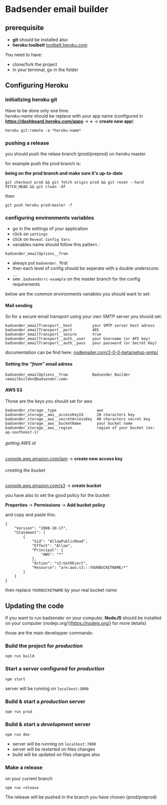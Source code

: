 # Badsender email builder

## prerequisite

- **git** should be installed also
- **heroku toolbelt** [toolbelt.heroku.com](https://toolbelt.heroku.com/)

You need to have:

- clone/fork the project
- in your terminal, go in the folder


## Configuring Heroku

### initializing heroku git

Have to be done only one time.  
*heroku-name* should be replace with your app name (configured in **https://dashboard.heroku.com/apps** -> **+** -> **create new app**)

```
heroku git:remote -a *heroku-name*
```

### pushing a release

you should push the relase branch (prod/preprod) on heroku master.

for example push the prod branch is:

**being on the prod branch and make sure it's up-to-date**

```
git checkout prod && git fetch origin prod && git reset --hard FETCH_HEAD && git clean -df
```

then

```
git push heroku prod:master -f
```

### configuring environments variables

- go in the settings of your application
- click on `settings`
- click on `Reveal Config Vars`
- variables name should follow this pattern :

```
badsender_emailOptions__from
```

- always put `badsender_` first
- then each level of config should be seperate with a double underscore: `__`
- see `.badsenderrc-example` on the master branch for the config requirements

below are the common environments variables you should want to set:


#### Mail sending

So for a secure email transport using your own SMTP server you should set:

```
badsender_emailTransport__host         your SMTP server host adress
badsender_emailTransport__port         465
badsender_emailTransport__secure       true
badsender_emailTransport__auth__user   your Username (or API key)
badsender_emailTransport__auth__pass   your password (or Secret Key)
```

documentation can be find here: [nodemailer.com/2-0-0-beta/setup-smtp/](https://nodemailer.com/2-0-0-beta/setup-smtp/)


#### Setting the *“from”* email adress


```
badsender_emailOptions__from           Badsender Builder <emailbuilder@badsender.com>			
```

#### AWS S3

Those are the keys you should set for aws

```
badsender_storage__type                  aws
badsender_storage__aws__accessKeyId      20 characters key
badsender_storage__aws__secretAccessKey  40 characters secret key
badsender_storage__aws__bucketName       your bucket name
badsender_storage__aws__region           region of your bucket (ex: ap-southeast-1)
```

###### getting AWS id

[console.aws.amazon.com/iam](https://console.aws.amazon.com/iam) -> **create new access key**

###### creating the bucket

[console.aws.amazon.com/s3](https://console.aws.amazon.com/s3) -> **create bucket**

you have also to set the good policy for the bucket:

**Properties** -> **Permissions** -> **Add bucket policy**

and copy and paste this:

```
{
	"Version": "2008-10-17",
	"Statement": [
		{
			"Sid": "AllowPublicRead",
			"Effect": "Allow",
			"Principal": {
				"AWS": "*"
			},
			"Action": "s3:GetObject",
			"Resource": "arn:aws:s3:::YOURBUCKETNAME/*"
		}
	]
}
```

then replace `YOURBUCKETNAME` by your real bucket name


## Updating the code

If you want to run badsender on your computer, **NodeJS** should be installed on your computer (nodejs.org/](https://nodejs.org/) for more details)  

those are the main developper commands:

### Build the project for *production*

```
npm run build
```

### Start a server configured for *production* 

```
npm start
```

server will be running on `localhost:3000`

### Build & start a *production* server

```
npm run prod
```

### Build & start a *development* server

```
npm run dev
```

- server will be running on `localhost:7000`
- server will be restarted on files changes
- build will be updated on files changes also

### Make a release

on your current branch

```
npm run release
```

The release will be pushed in the branch you have chosen (prod/preprod)
